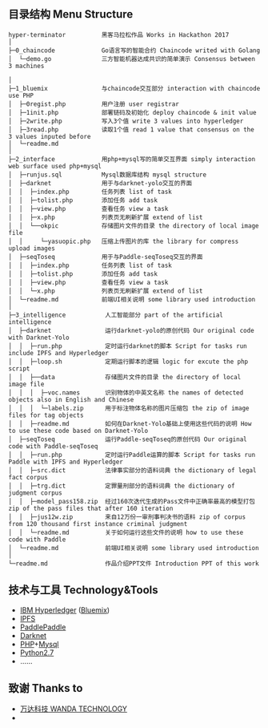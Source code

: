 ## 目录结构 Menu Structure

~~~
hyper-terminator          黑客马拉松作品 Works in Hackathon 2017
│
├─0_chaincode             Go语言写的智能合约 Chaincode writed with Golang
│  └─demo.go              三方智能机器达成共识的简单演示 Consensus between 3 machines

│
├─1_bluemix               与chaincode交互部分 interaction with chaincode use PHP
│  ├─0regist.php          用户注册 user registrar
│  ├─1init.php            部署链码及初始化 deploy chaincode & init value
│  ├─2write.php           写入3个值 write 3 values into hyperledger
│  ├─3read.php            读取1个值 read 1 value that consensus on the 3 values inputed before
│  └─readme.md            
│
├─2_interface             用php+mysql写的简单交互界面 simply interaction web surface used php+mysql
│  ├─runjus.sql           Mysql数据库结构 mysql structure
│  ├─darknet              用于与darknet-yolo交互的界面
│  │  ├─index.php         任务列表 list of task
│  │  ├─tolist.php        添加任务 add task
│  │  ├─view.php          查看任务 view a task
│  │  ├─x.php             列表页无刷新扩展 extend of list
│  │  └──okpic            存储图片文件的目录 the directory of local image file
│  │     └─yasuopic.php   压缩上传图片的库 the library for compress upload images
│  ├─seqToseq             用于与Paddle-seqToseq交互的界面
│  │  ├─index.php         任务列表 list of task
│  │  ├─tolist.php        添加任务 add task
│  │  ├─view.php          查看任务 view a task
│  │  └─x.php             列表页无刷新扩展 extend of list
│  └─readme.md            前端UI相关说明 some library used introduction
│
├─3_intelligence           人工智能部分 part of the artificial intelligence
│  ├─darknet               运行darknet-yolo的原创代码 Our original code with Darknet-Yolo
│  │  ├─run.php            定时运行darknet的脚本 Script for tasks run include IPFS and Hyperledger
│  │  ├─loop.sh            定期运行脚本的逻辑 logic for excute the php script
│  │  ├──data              存储图片文件的目录 the directory of local image file
│  │  │  ├─voc.names       识别物体的中英文名称 the names of detected objects also in English and Chinese
│  │  │  └─labels.zip      用于标注物体名称的图片压缩包 the zip of image files for tag objects 
│  │  ├─readme.md          如何在Darknet-Yolo基础上使用这些代码的说明 How to use these code based on Darknet-Yolo
│  ├─seqToseq              运行Paddle-seqToseq的原创代码 Our original code with Paddle-seqToseq
│  │  ├─run.php            定时运行Paddle运算的脚本 Script for tasks run Paddle with IPFS and Hyperledger
│  │  ├─src.dict           法律事实部分的语料词典 the dictionary of legal fact corpus
│  │  ├─trg.dict           定罪量刑部分的语料词典 the dictionary of judgment corpus 
│  │  ├─model_pass158.zip  经过160次迭代生成的Pass文件中正确率最高的模型打包 zip of the pass files that after 160 iteration
│  │  ├─jus12w.zip         来自12万份一审刑事判决书的语料 zip of corpus from 120 thousand first instance criminal judgment
│  │  └─readme.md          关于如何运行这些文件的说明 how to use these code with Paddle
│  └─readme.md             前端UI相关说明 some library used introduction
│
└─readme.md                作品介绍PPT文件 Introduction PPT of this work
~~~
  
## 技术与工具 Technology&Tools

* <a href="http://www.hyperledger.org/">IBM Hyperledger</a> (<a href="https://console.ng.bluemix.net/">Bluemix</a>)
* <a href="http://ipfs.io">IPFS</a>
* <a href="http://paddlepaddle.org">PaddlePaddle</a>
* <a href="https://pjreddie.com/darknet/">Darknet</a>
* <a href="http://www.php.net/">PHP</a>+<a href="https://www.mysql.com/">Mysql</a>
* <a href="https://www.python.org/">Python2.7</a> 
* ……

## 致谢 Thanks to

* <a href="http://www.wanda.cn/wandachanye/network/">万达科技 WANDA TECHNOLOGY</a>
* 
